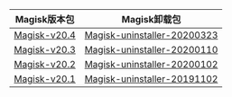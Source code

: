 |                           Magisk版本包                           |                            Magisk卸载包                            |
| :----------------------------------------------------------: | :----------------------------------------------------------: |
|[Magisk-v20.4](https://github.com/topjohnwu/Magisk/releases/download/v20.4/Magisk-v20.4.zip)|[Magisk-uninstaller-20200323](https://github.com/topjohnwu/Magisk/releases/download/v20.4/Magisk-uninstaller-20200323.zip)|
|[Magisk-v20.3](https://github.com/topjohnwu/Magisk/releases/download/v20.3/Magisk-v20.3.zip)|[Magisk-uninstaller-20200110](https://github.com/topjohnwu/Magisk/releases/download/v20.3/Magisk-uninstaller-20200110.zip)|
|[Magisk-v20.2](https://github.com/topjohnwu/Magisk/releases/download/v20.2/Magisk-v20.2.zip)|[Magisk-uninstaller-20200102](https://github.com/topjohnwu/Magisk/releases/download/v20.2/Magisk-uninstaller-20200102.zip)|
|[Magisk-v20.1](https://github.com/topjohnwu/Magisk/releases/download/v20.1/Magisk-v20.1.zip)|[Magisk-uninstaller-20191102](https://github.com/topjohnwu/Magisk/releases/download/v20.1/Magisk-uninstaller-20191102.zip)|
